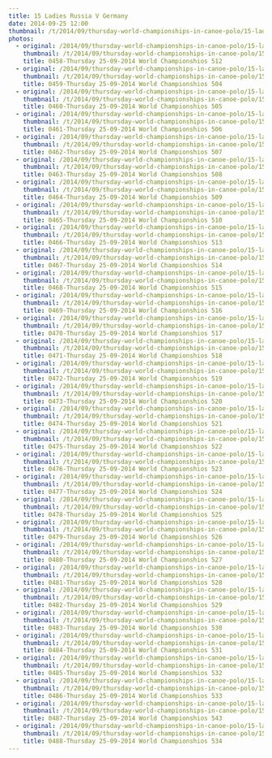 ```yaml
---
title: 15 Ladies Russia V Germany
date: 2014-09-25 12:00
thumbnail: /t/2014/09/thursday-world-championships-in-canoe-polo/15-ladies-russia-v-germany/0458-thursday-25-09-2014-world-championshios-512.jpg
photos:
  - original: /2014/09/thursday-world-championships-in-canoe-polo/15-ladies-russia-v-germany/0458-thursday-25-09-2014-world-championshios-512.jpg
    thumbnail: /t/2014/09/thursday-world-championships-in-canoe-polo/15-ladies-russia-v-germany/0458-thursday-25-09-2014-world-championshios-512.jpg
    title: 0458-Thursday 25-09-2014 World Championshios 512
  - original: /2014/09/thursday-world-championships-in-canoe-polo/15-ladies-russia-v-germany/0459-thursday-25-09-2014-world-championshios-504.jpg
    thumbnail: /t/2014/09/thursday-world-championships-in-canoe-polo/15-ladies-russia-v-germany/0459-thursday-25-09-2014-world-championshios-504.jpg
    title: 0459-Thursday 25-09-2014 World Championshios 504
  - original: /2014/09/thursday-world-championships-in-canoe-polo/15-ladies-russia-v-germany/0460-thursday-25-09-2014-world-championshios-505.jpg
    thumbnail: /t/2014/09/thursday-world-championships-in-canoe-polo/15-ladies-russia-v-germany/0460-thursday-25-09-2014-world-championshios-505.jpg
    title: 0460-Thursday 25-09-2014 World Championshios 505
  - original: /2014/09/thursday-world-championships-in-canoe-polo/15-ladies-russia-v-germany/0461-thursday-25-09-2014-world-championshios-506.jpg
    thumbnail: /t/2014/09/thursday-world-championships-in-canoe-polo/15-ladies-russia-v-germany/0461-thursday-25-09-2014-world-championshios-506.jpg
    title: 0461-Thursday 25-09-2014 World Championshios 506
  - original: /2014/09/thursday-world-championships-in-canoe-polo/15-ladies-russia-v-germany/0462-thursday-25-09-2014-world-championshios-507.jpg
    thumbnail: /t/2014/09/thursday-world-championships-in-canoe-polo/15-ladies-russia-v-germany/0462-thursday-25-09-2014-world-championshios-507.jpg
    title: 0462-Thursday 25-09-2014 World Championshios 507
  - original: /2014/09/thursday-world-championships-in-canoe-polo/15-ladies-russia-v-germany/0463-thursday-25-09-2014-world-championshios-508.jpg
    thumbnail: /t/2014/09/thursday-world-championships-in-canoe-polo/15-ladies-russia-v-germany/0463-thursday-25-09-2014-world-championshios-508.jpg
    title: 0463-Thursday 25-09-2014 World Championshios 508
  - original: /2014/09/thursday-world-championships-in-canoe-polo/15-ladies-russia-v-germany/0464-thursday-25-09-2014-world-championshios-509.jpg
    thumbnail: /t/2014/09/thursday-world-championships-in-canoe-polo/15-ladies-russia-v-germany/0464-thursday-25-09-2014-world-championshios-509.jpg
    title: 0464-Thursday 25-09-2014 World Championshios 509
  - original: /2014/09/thursday-world-championships-in-canoe-polo/15-ladies-russia-v-germany/0465-thursday-25-09-2014-world-championshios-510.jpg
    thumbnail: /t/2014/09/thursday-world-championships-in-canoe-polo/15-ladies-russia-v-germany/0465-thursday-25-09-2014-world-championshios-510.jpg
    title: 0465-Thursday 25-09-2014 World Championshios 510
  - original: /2014/09/thursday-world-championships-in-canoe-polo/15-ladies-russia-v-germany/0466-thursday-25-09-2014-world-championshios-513.jpg
    thumbnail: /t/2014/09/thursday-world-championships-in-canoe-polo/15-ladies-russia-v-germany/0466-thursday-25-09-2014-world-championshios-513.jpg
    title: 0466-Thursday 25-09-2014 World Championshios 513
  - original: /2014/09/thursday-world-championships-in-canoe-polo/15-ladies-russia-v-germany/0467-thursday-25-09-2014-world-championshios-514.jpg
    thumbnail: /t/2014/09/thursday-world-championships-in-canoe-polo/15-ladies-russia-v-germany/0467-thursday-25-09-2014-world-championshios-514.jpg
    title: 0467-Thursday 25-09-2014 World Championshios 514
  - original: /2014/09/thursday-world-championships-in-canoe-polo/15-ladies-russia-v-germany/0468-thursday-25-09-2014-world-championshios-515.jpg
    thumbnail: /t/2014/09/thursday-world-championships-in-canoe-polo/15-ladies-russia-v-germany/0468-thursday-25-09-2014-world-championshios-515.jpg
    title: 0468-Thursday 25-09-2014 World Championshios 515
  - original: /2014/09/thursday-world-championships-in-canoe-polo/15-ladies-russia-v-germany/0469-thursday-25-09-2014-world-championshios-516.jpg
    thumbnail: /t/2014/09/thursday-world-championships-in-canoe-polo/15-ladies-russia-v-germany/0469-thursday-25-09-2014-world-championshios-516.jpg
    title: 0469-Thursday 25-09-2014 World Championshios 516
  - original: /2014/09/thursday-world-championships-in-canoe-polo/15-ladies-russia-v-germany/0470-thursday-25-09-2014-world-championshios-517.jpg
    thumbnail: /t/2014/09/thursday-world-championships-in-canoe-polo/15-ladies-russia-v-germany/0470-thursday-25-09-2014-world-championshios-517.jpg
    title: 0470-Thursday 25-09-2014 World Championshios 517
  - original: /2014/09/thursday-world-championships-in-canoe-polo/15-ladies-russia-v-germany/0471-thursday-25-09-2014-world-championshios-518.jpg
    thumbnail: /t/2014/09/thursday-world-championships-in-canoe-polo/15-ladies-russia-v-germany/0471-thursday-25-09-2014-world-championshios-518.jpg
    title: 0471-Thursday 25-09-2014 World Championshios 518
  - original: /2014/09/thursday-world-championships-in-canoe-polo/15-ladies-russia-v-germany/0472-thursday-25-09-2014-world-championshios-519.jpg
    thumbnail: /t/2014/09/thursday-world-championships-in-canoe-polo/15-ladies-russia-v-germany/0472-thursday-25-09-2014-world-championshios-519.jpg
    title: 0472-Thursday 25-09-2014 World Championshios 519
  - original: /2014/09/thursday-world-championships-in-canoe-polo/15-ladies-russia-v-germany/0473-thursday-25-09-2014-world-championshios-520.jpg
    thumbnail: /t/2014/09/thursday-world-championships-in-canoe-polo/15-ladies-russia-v-germany/0473-thursday-25-09-2014-world-championshios-520.jpg
    title: 0473-Thursday 25-09-2014 World Championshios 520
  - original: /2014/09/thursday-world-championships-in-canoe-polo/15-ladies-russia-v-germany/0474-thursday-25-09-2014-world-championshios-521.jpg
    thumbnail: /t/2014/09/thursday-world-championships-in-canoe-polo/15-ladies-russia-v-germany/0474-thursday-25-09-2014-world-championshios-521.jpg
    title: 0474-Thursday 25-09-2014 World Championshios 521
  - original: /2014/09/thursday-world-championships-in-canoe-polo/15-ladies-russia-v-germany/0475-thursday-25-09-2014-world-championshios-522.jpg
    thumbnail: /t/2014/09/thursday-world-championships-in-canoe-polo/15-ladies-russia-v-germany/0475-thursday-25-09-2014-world-championshios-522.jpg
    title: 0475-Thursday 25-09-2014 World Championshios 522
  - original: /2014/09/thursday-world-championships-in-canoe-polo/15-ladies-russia-v-germany/0476-thursday-25-09-2014-world-championshios-523.jpg
    thumbnail: /t/2014/09/thursday-world-championships-in-canoe-polo/15-ladies-russia-v-germany/0476-thursday-25-09-2014-world-championshios-523.jpg
    title: 0476-Thursday 25-09-2014 World Championshios 523
  - original: /2014/09/thursday-world-championships-in-canoe-polo/15-ladies-russia-v-germany/0477-thursday-25-09-2014-world-championshios-524.jpg
    thumbnail: /t/2014/09/thursday-world-championships-in-canoe-polo/15-ladies-russia-v-germany/0477-thursday-25-09-2014-world-championshios-524.jpg
    title: 0477-Thursday 25-09-2014 World Championshios 524
  - original: /2014/09/thursday-world-championships-in-canoe-polo/15-ladies-russia-v-germany/0478-thursday-25-09-2014-world-championshios-525.jpg
    thumbnail: /t/2014/09/thursday-world-championships-in-canoe-polo/15-ladies-russia-v-germany/0478-thursday-25-09-2014-world-championshios-525.jpg
    title: 0478-Thursday 25-09-2014 World Championshios 525
  - original: /2014/09/thursday-world-championships-in-canoe-polo/15-ladies-russia-v-germany/0479-thursday-25-09-2014-world-championshios-526.jpg
    thumbnail: /t/2014/09/thursday-world-championships-in-canoe-polo/15-ladies-russia-v-germany/0479-thursday-25-09-2014-world-championshios-526.jpg
    title: 0479-Thursday 25-09-2014 World Championshios 526
  - original: /2014/09/thursday-world-championships-in-canoe-polo/15-ladies-russia-v-germany/0480-thursday-25-09-2014-world-championshios-527.jpg
    thumbnail: /t/2014/09/thursday-world-championships-in-canoe-polo/15-ladies-russia-v-germany/0480-thursday-25-09-2014-world-championshios-527.jpg
    title: 0480-Thursday 25-09-2014 World Championshios 527
  - original: /2014/09/thursday-world-championships-in-canoe-polo/15-ladies-russia-v-germany/0481-thursday-25-09-2014-world-championshios-528.jpg
    thumbnail: /t/2014/09/thursday-world-championships-in-canoe-polo/15-ladies-russia-v-germany/0481-thursday-25-09-2014-world-championshios-528.jpg
    title: 0481-Thursday 25-09-2014 World Championshios 528
  - original: /2014/09/thursday-world-championships-in-canoe-polo/15-ladies-russia-v-germany/0482-thursday-25-09-2014-world-championshios-529.jpg
    thumbnail: /t/2014/09/thursday-world-championships-in-canoe-polo/15-ladies-russia-v-germany/0482-thursday-25-09-2014-world-championshios-529.jpg
    title: 0482-Thursday 25-09-2014 World Championshios 529
  - original: /2014/09/thursday-world-championships-in-canoe-polo/15-ladies-russia-v-germany/0483-thursday-25-09-2014-world-championshios-530.jpg
    thumbnail: /t/2014/09/thursday-world-championships-in-canoe-polo/15-ladies-russia-v-germany/0483-thursday-25-09-2014-world-championshios-530.jpg
    title: 0483-Thursday 25-09-2014 World Championshios 530
  - original: /2014/09/thursday-world-championships-in-canoe-polo/15-ladies-russia-v-germany/0484-thursday-25-09-2014-world-championshios-531.jpg
    thumbnail: /t/2014/09/thursday-world-championships-in-canoe-polo/15-ladies-russia-v-germany/0484-thursday-25-09-2014-world-championshios-531.jpg
    title: 0484-Thursday 25-09-2014 World Championshios 531
  - original: /2014/09/thursday-world-championships-in-canoe-polo/15-ladies-russia-v-germany/0485-thursday-25-09-2014-world-championshios-532.jpg
    thumbnail: /t/2014/09/thursday-world-championships-in-canoe-polo/15-ladies-russia-v-germany/0485-thursday-25-09-2014-world-championshios-532.jpg
    title: 0485-Thursday 25-09-2014 World Championshios 532
  - original: /2014/09/thursday-world-championships-in-canoe-polo/15-ladies-russia-v-germany/0486-thursday-25-09-2014-world-championshios-533.jpg
    thumbnail: /t/2014/09/thursday-world-championships-in-canoe-polo/15-ladies-russia-v-germany/0486-thursday-25-09-2014-world-championshios-533.jpg
    title: 0486-Thursday 25-09-2014 World Championshios 533
  - original: /2014/09/thursday-world-championships-in-canoe-polo/15-ladies-russia-v-germany/0487-thursday-25-09-2014-world-championshios-543.jpg
    thumbnail: /t/2014/09/thursday-world-championships-in-canoe-polo/15-ladies-russia-v-germany/0487-thursday-25-09-2014-world-championshios-543.jpg
    title: 0487-Thursday 25-09-2014 World Championshios 543
  - original: /2014/09/thursday-world-championships-in-canoe-polo/15-ladies-russia-v-germany/0488-thursday-25-09-2014-world-championshios-534.jpg
    thumbnail: /t/2014/09/thursday-world-championships-in-canoe-polo/15-ladies-russia-v-germany/0488-thursday-25-09-2014-world-championshios-534.jpg
    title: 0488-Thursday 25-09-2014 World Championshios 534
---
```

